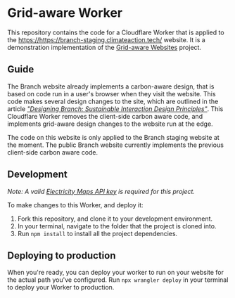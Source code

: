 # Grid-aware Worker

This repository contains the code for a Cloudflare Worker that is applied to the <https://https://branch-staging.climateaction.tech/> website. It is a demonstration implementation of the [Grid-aware Websites](https://github.com/thegreenwebfoundation/grid-aware-websites) project.

## Guide

The Branch website already implements a carbon-aware design, that is based on code run in a user's browser when they visit the website. This code makes several design changes to the site, which are outlined in the article [_"Designing Branch: Sustainable Interaction Design Principles"_](https://branch.climateaction.tech/issues/issue-1/designing-branch-sustainable-interaction-design-principles/). This Cloudflare Worker removes the client-side carbon aware code, and implements grid-aware design changes to the website run at the edge.

The code on this website is only applied to the Branch staging website at the moment. The public Branch website currently implements the previous client-side carbon aware code.

## Development

_Note: A valid [Electricity Maps API key](https://www.electricitymaps.com/pricing) is required for this project._

To make changes to this Worker, and deploy it:

1. Fork this repository, and clone it to your development environment.
2. In your terminal, navigate to the folder that the project is cloned into.
3. Run `npm install` to install all the project dependencies.

## Deploying to production

When you're ready, you can deploy your worker to run on your website for the actual path you've configured. Run `npx wrangler deploy` in your terminal to deploy your Worker to production.
